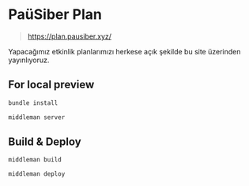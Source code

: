 # PaüSiber Plan
> https://plan.pausiber.xyz/

Yapacağımız etkinlik planlarımızı herkese açık şekilde bu site üzerinden yayınlıyoruz.

## For local preview

```bash 
bundle install
```

```bash 
middleman server
```

## Build & Deploy

```bash 
middleman build
```

```bash 
middleman deploy
```